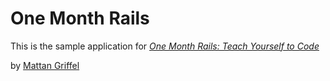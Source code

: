 # One Month Rails

This is the sample application for
[*One Month Rails: Teach Yourself to Code*](http://onemonthrails.com)

by [Mattan Griffel](http://mattandgriffel.com)